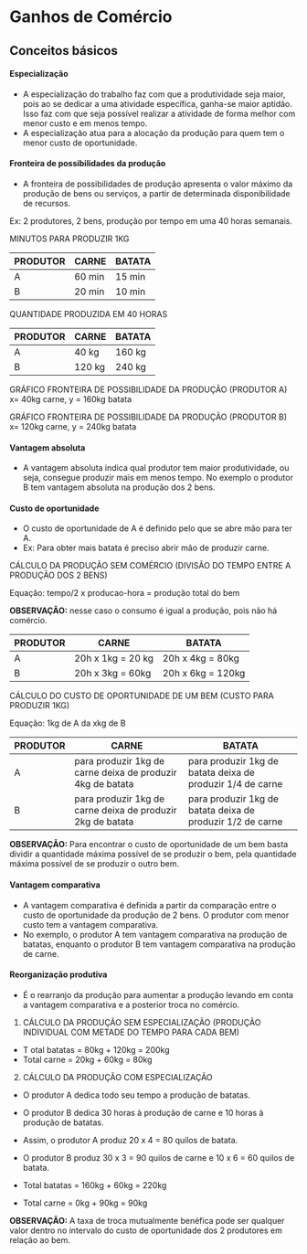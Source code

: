 # Ganhos de Comércio

## Conceitos básicos

#### Especialização
- A especialização do trabalho faz com que a produtividade seja maior, pois ao se dedicar a uma atividade específica, ganha-se maior aptidão. Isso faz com que seja possível realizar a atividade de forma melhor com menor custo e em menos tempo. 
- A especialização atua para a alocação da produção para quem tem o menor custo de oportunidade.

#### Fronteira de possibilidades da produção
- A fronteira de possibilidades de produção apresenta o valor máximo da produção de bens ou serviços, a partir de determinada disponibilidade de recursos.

Ex: 2 produtores, 2 bens, produção por tempo em uma 40 horas semanais.

MINUTOS PARA PRODUZIR 1KG

| PRODUTOR | CARNE    | BATATA   |
|----------|----------|----------|
|     A    |  60 min  | 15 min   |
|     B    |  20 min  | 10 min   |

QUANTIDADE PRODUZIDA EM 40 HORAS

| PRODUTOR | CARNE    | BATATA   |  
|----------|----------|----------|
|     A    |  40 kg   | 160 kg   |
|     B    |  120 kg  | 240 kg   |

GRÁFICO FRONTEIRA DE POSSIBILIDADE DA PRODUÇÃO (PRODUTOR A)  
x= 40kg carne, y = 160kg batata  

GRÁFICO FRONTEIRA DE POSSIBILIDADE DA PRODUÇÃO (PRODUTOR B)  
x= 120kg carne, y = 240kg batata  

#### Vantagem absoluta
- A vantagem absoluta indica qual produtor tem maior produtividade, ou seja, consegue produzir mais em menos tempo. No exemplo o produtor B tem vantagem absoluta na produção dos 2 bens.

#### Custo de oportunidade
- O custo de oportunidade de A é definido pelo que se abre mão para ter A.
- Ex: Para obter mais batata é preciso abrir mão de produzir carne. 

CÁLCULO DA PRODUÇÃO SEM COMÉRCIO (DIVISÃO DO TEMPO ENTRE A PRODUÇÃO DOS 2 BENS)  

Equação: tempo/2 x producao-hora = produção total do bem

**OBSERVAÇÃO:** nesse caso o consumo é igual a produção, pois não há comércio.

| PRODUTOR | CARNE              | BATATA            |  
|----------|--------------------|-------------------|
|     A    |  20h x 1kg = 20 kg | 20h x 4kg = 80kg  |
|     B    |  20h x 3kg = 60kg  | 20h x 6kg = 120kg |

CÁLCULO DO CUSTO DE OPORTUNIDADE DE UM BEM (CUSTO PARA PRODUZIR 1KG)

Equação: 1kg de A da xkg de B

| PRODUTOR | CARNE                                                       | BATATA                                                     |  
|----------|-------------------------------------------------------------|------------------------------------------------------------|
|     A    |  para produzir 1kg de carne deixa de produzir 4kg de batata | para produzir 1kg de batata deixa de produzir 1/4 de carne |
|     B    |  para produzir 1kg de carne deixa de produzir 2kg de batata | para produzir 1kg de batata deixa de produzir 1/2 de carne |

**OBSERVAÇÃO:** Para encontrar o custo de oportunidade de um bem basta dividir a quantidade máxima possível de se produzir o bem, pela quantidade máxima possível de se produzir o outro bem.

#### Vantagem comparativa
- A vantagem comparativa é definida a partir da comparação entre o custo de oportunidade da produção de 2 bens. O produtor com menor custo tem a vantagem comparativa.
- No exemplo, o produtor A tem vantagem comparativa na produção de batatas, enquanto o produtor B tem vantagem comparativa na produção de carne.

#### Reorganização produtiva
- É o rearranjo da produção para aumentar a produção levando em conta a vantagem comparativa e a posterior troca no comércio.

1) CÁLCULO DA PRODUÇÃO SEM ESPECIALIZAÇÃO (PRODUÇÃO INDIVIDUAL COM METADE DO TEMPO PARA CADA BEM)  

- T otal batatas = 80kg + 120kg = 200kg  
- Total carne = 20kg + 60kg = 80kg  

2) CÁLCULO DA PRODUÇÃO COM ESPECIALIZAÇÃO  

- O produtor A dedica todo seu tempo a produção de batatas.  
- O produtor B dedica 30 horas à produção de carne e 10 horas à produção de batatas.  
- Assim, o produtor A produz 20 x 4 = 80 quilos de batata.  
- O produtor B produz 30 x 3 = 90 quilos de carne e 10 x 6 = 60 quilos de batata.  

- Total batatas = 160kg + 60kg = 220kg  
- Total carne = 0kg + 90kg = 90kg  

**OBSERVAÇÃO:** A taxa de troca mutualmente benéfica pode ser qualquer valor dentro no intervalo do custo de oportunidade dos 2 produtores em relação ao bem.